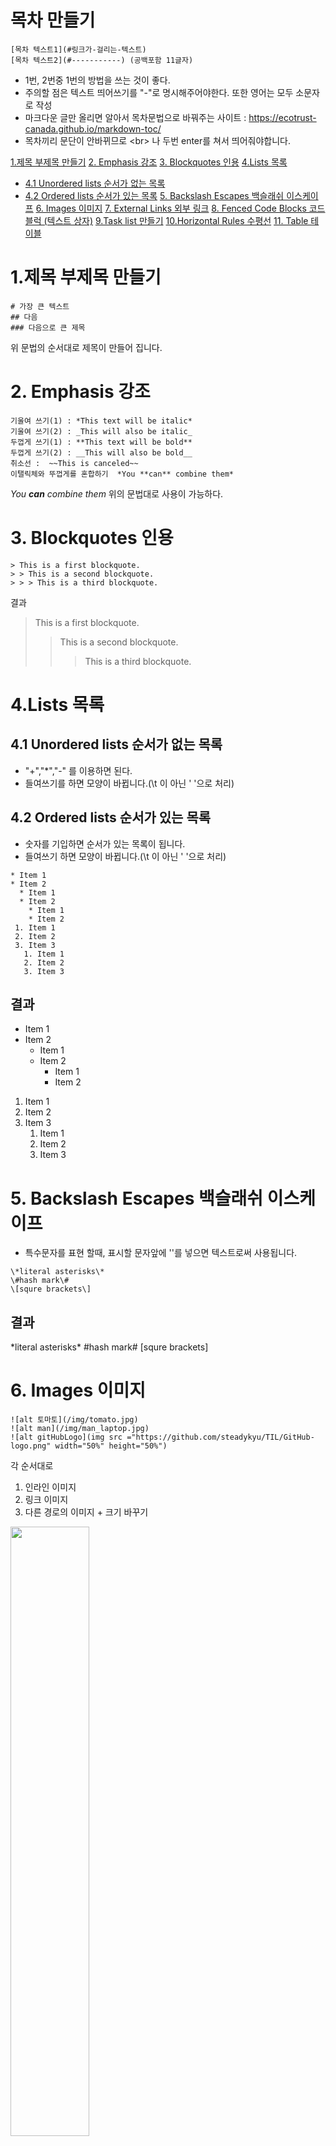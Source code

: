 # 목차 만들기
```
[목차 텍스트1](#링크가-걸리는-텍스트)
[목차 텍스트2](#-----------) (공백포함 11글자)
```
+ 1번, 2번중 1번의 방법을 쓰는 것이 좋다.
+ 주의할 점은 텍스트 띄어쓰기를 "-"로 명시해주어야한다. 또한 영어는 모두 소문자로 작성
+ 마크다운 글만 올리면 알아서 목차문법으로 바꿔주는 사이트 : https://ecotrust-canada.github.io/markdown-toc/
+ 목차끼리 문단이 안바뀌므로 \<br\>  나 두번 enter를 쳐서 띄어줘야합니다.


[1.제목 부제목 만들기](#1----------)
[2. Emphasis 강조](#2-emphasis---)
[3. Blockquotes 인용](#3-blockquotes---)
[4.Lists 목록](#4lists---)
 * [4.1 Unordered lists 순서가 없는 목록](#41-unordered-lists----------)
 * [4.2 Ordered lists 순서가 있는 목록](#42-ordered-lists----------)
[5. Backslash Escapes 백슬래쉬 이스케이프](#5-backslash-escapes-----------)
[6. Images 이미지](#6-images----)
[7. External Links 외부 링크](#7-external-links------)
[8. Fenced Code Blocks 코드 블럭 (텍스트 상자)](#8-fenced-code-blocks---------------)
[9.Task list 만들기](#9task-list----)
[10.Horizontal Rules 수평선](#10horizontal-rules----)
[11. Table 테이블](#11-table----)


# 1.제목 부제목 만들기
```
# 가장 큰 텍스트
## 다음
### 다음으로 큰 제목
```
위 문법의 순서대로 제목이 만들어 집니다.

# 2. Emphasis 강조
```
기울여 쓰기(1) : *This text will be italic*
기울여 쓰기(2) : _This will also be italic_
두껍게 쓰기(1) : **This text will be bold**
두껍게 쓰기(2) : __This will also be bold__
취소선 :  ~~This is canceled~~
이탤릭체와 뚜껍게를 혼합하기  *You **can** combine them*
```
*You **can** combine them*
위의 문법대로 사용이 가능하다.

# 3. Blockquotes 인용
```
> This is a first blockquote.
> > This is a second blockquote.
> > > This is a third blockquote.
```
결과
> This is a first blockquote.
> > This is a second blockquote.
> > > This is a third blockquote.

# 4.Lists 목록
## 4.1 Unordered lists 순서가 없는 목록
+ "+","*","-" 를 이용하면 된다.
+ 들여쓰기를 하면 모양이 바뀝니다.(\t 이 아닌 ' '으로 처리)
## 4.2 Ordered lists 순서가 있는 목록
+ 숫자를 기입하면 순서가 있는 목록이 됩니다.
+ 들여쓰기 하면 모양이 바뀝니다.(\t 이 아닌 ' '으로 처리)
```
* Item 1
* Item 2
  * Item 1
  * Item 2
    * Item 1
    * Item 2
 1. Item 1
 2. Item 2
 3. Item 3
   1. Item 1
   2. Item 2
   3. Item 3
```
## 결과
* Item 1
* Item 2
  * Item 1
  * Item 2
    * Item 1
    * Item 2
1. Item 1
2. Item 2
3. Item 3
   1. Item 1
   2. Item 2
   3. Item 3

# 5. Backslash Escapes 백슬래쉬 이스케이프
+ 특수문자를 표현 할때, 표시할 문자앞에 '\'를 넣으면 텍스트로써 사용됩니다.
```
\*literal asterisks\*
\#hash mark\#
\[squre brackets\]
```
## 결과
\*literal asterisks\*
\#hash mark\#
\[squre brackets\]

# 6. Images 이미지
```
![alt 토마토](/img/tomato.jpg)
![alt man](/img/man_laptop.jpg)
![alt gitHubLogo](img src ="https://github.com/steadykyu/TIL/GitHub-logo.png" width="50%" height="50%")
```
각 순서대로 
1. 인라인 이미지
2. 링크 이미지
3. 다른 경로의 이미지 + 크기 바꾸기<br>

<img src ="https://github.com/steadykyu/TIL/blob/master/GitHub-logo.png" width="50%" height="50%">

# 7. External Links 외부 링크
```
[Google](http://www.google.com "구글")
[Naver](http://www.naver.com "네이버")
구글 www.google.com; 꺽쇠없음
네이버 <www.naver.com>; 꺽쇠있음
My github <https://github.com/steadykyu>;
```
## 결과
[Google](http://www.google.com "구글")
[Naver](http://www.naver.com "네이버")
구글 www.google.com; 꺽쇠없음
네이버 <www.naver.com>; 꺽쇠있음
My github <https://github.com/steadykyu>;

# 8. Fenced Code Blocks 코드 블럭 (텍스트 상자)
\`\`\`
This is code blocks.
\`\`\`<br>
\~\~\~
This is code blocks.
\~\~\~
	4 spaces
```javascript
function test() {
 console.log("look ma’, no spaces");
}
```
+ \`\`\` 또는 \~\~\~를 이용해서 사용가능하다.
+ \`\`\` 옆에 언어를 적어주면, syntax color 적용이 가능하다.

# 9.Task list 만들기
+ 줄 앞에 - [x]를 써서 완료된 리스트 표시.
+ 줄 앞에 - [ ]를 써서 미완료된 리스트 표시.
+ 체크 안에서 강조 외에 여러 기능을 사용할 수 있습니다.
```
- [x] this is a complete item
- [ ] this is an incomplete item
- [x] @mentions, #refs, [links](),**formatting**, and <del>tags</del> supported
- [x] list syntax required (anyunordered or ordered listsupported)
```
## 결과
- [x] this is a complete item
- [ ] this is an incomplete item
- [x] @mentions, #refs, [links](),**formatting**, and <del>tags</del> supported
- [x] list syntax required (anyunordered or ordered listsupported)

# 10.Horizontal Rules 수평선
+ - 또는 * 또는 _ 을 3개 이상 작성.
+ 단, -을 사용할 경우 header로 인식할 수 있으니 이 전 라인은 비워두어야 합니다.
```
* * *
***
*****
- - -
-------------------
```
* * *
***
*****
- - -
-------------------

# 11. Table 테이블
+ 헤더와 셀을 구분할 때 3개 이상의 -(hyphen/dash) 기호가 필요합니다.
+ 헤더 셀을 구분하면서 :(Colons) 기호로 셀(열/칸) 안에 내용을 정렬할 수 있습니다.(
+ 가장 좌측과 가장 우측에 있는 |(vertical bar) 기호는 생략 가능합니다.
```
테이블 정렬

헤더1|헤더2|헤더3
:---|:---:|---:
Left|Center|Right
1|2|3
4|5|6
7|8|9
```
## 결과
헤더1|헤더2|헤더3
:---|:---:|---:
Left|Center|Right
1|2|3
4|5|6
7|8|9
